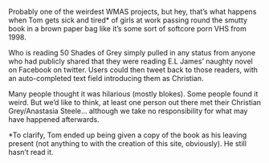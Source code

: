 Probably one of the weirdest WMAS projects, but hey, that’s what happens when Tom gets sick and tired* of girls at work passing round the smutty book in a brown paper bag like it’s some sort of softcore porn VHS from 1998.

Who is reading 50 Shades of Grey simply pulled in any status from anyone who had publicly shared that they were reading E.L James’ naughty novel on Facebook on twitter. Users could then tweet back to those readers, with an auto-completed text field introducing them as Christian.

Many people thought it was hilarious (mostly blokes). Some people found it weird. But we’d like to think, at least one person out there met their Christian Grey/Anastasia Steele… although we take no responsibility for what may have happened afterwards.

*To clarify, Tom ended up being given a copy of the book as his leaving present (not anything to with the creation of this site, obviously). He still hasn’t read it.